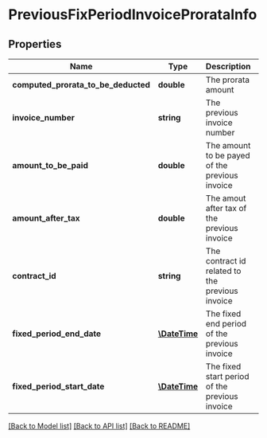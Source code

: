 # PreviousFixPeriodInvoiceProrataInfo

## Properties
Name | Type | Description | Notes
------------ | ------------- | ------------- | -------------
**computed_prorata_to_be_deducted** | **double** | The prorata amount | [optional] 
**invoice_number** | **string** | The previous invoice number | [optional] 
**amount_to_be_paid** | **double** | The amount to be payed of the previous invoice | [optional] 
**amount_after_tax** | **double** | The amout after tax of the previous invoice | [optional] 
**contract_id** | **string** | The contract id related to the previous invoice | [optional] 
**fixed_period_end_date** | [**\DateTime**](\DateTime.md) | The fixed end period of the previous invoice | [optional] 
**fixed_period_start_date** | [**\DateTime**](\DateTime.md) | The fixed start period of the previous invoice | [optional] 

[[Back to Model list]](../README.md#documentation-for-models) [[Back to API list]](../README.md#documentation-for-api-endpoints) [[Back to README]](../README.md)


